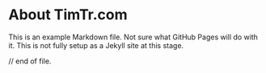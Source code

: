 # About TimTr.com

This is an example Markdown file. Not sure what GitHub Pages will do with it. This is not fully setup as a Jekyll site at this stage.




// end of file.
